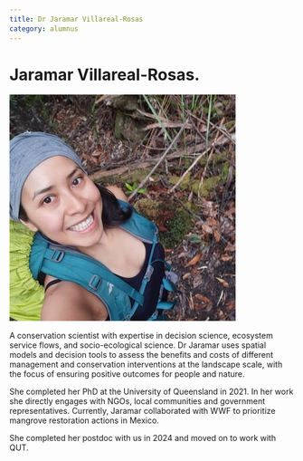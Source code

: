 ```yaml
---
title: Dr Jaramar Villareal-Rosas
category: alumnus
---
```


# Jaramar Villareal-Rosas. 

![](/people/images/jaramar.jpg)

A conservation scientist with expertise in decision science, ecosystem service flows, and socio-ecological science. Dr Jaramar uses spatial models and decision tools to assess the benefits and costs of different management and conservation interventions at the landscape scale, with the focus of ensuring positive outcomes for people and nature.

She completed her PhD at the University of Queensland in 2021. In her work she directly engages with NGOs, local communities and government representatives. Currently, Jaramar collaborated with WWF to prioritize mangrove restoration actions in Mexico. 

She completed her postdoc with us in 2024 and moved on to work with QUT. 

